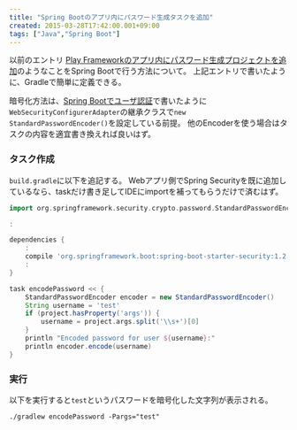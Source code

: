 ```yaml
---
title: "Spring Bootのアプリ内にパスワード生成タスクを追加"
created: 2015-03-28T17:42:00.001+09:00
tags: ["Java","Spring Boot"]
---
```

以前のエントリ [Play Frameworkのアプリ内にパスワード生成プロジェクトを追加](http://ksoichiro.blogspot.jp/2015/03/play-framework.html)のようなことをSpring Bootで行う方法について。
上記エントリで書いたように、Gradleで簡単に定義できる。

暗号化方法は、[Spring Bootでユーザ認証](http://ksoichiro.blogspot.jp/2015/03/spring-boot.html)で書いたように`WebSecurityConfigurerAdapter`の継承クラスで`new StandardPasswordEncoder()`を設定している前提。
他のEncoderを使う場合はタスクの内容を適宜書き換えれば良いはず。
<!--more-->

### タスク作成

`build.gradle`に以下を追記する。
Webアプリ側でSpring Securityを既に追加しているなら、taskだけ書き足してIDEにimportを補ってもらうだけで済むはず。

```groovy
import org.springframework.security.crypto.password.StandardPasswordEncoder

:

dependencies {
    :
    compile 'org.springframework.boot:spring-boot-starter-security:1.2.2.RELEASE'
    :
}

task encodePassword << {
    StandardPasswordEncoder encoder = new StandardPasswordEncoder()
    String username = 'test'
    if (project.hasProperty('args')) {
        username = project.args.split('\\s+')[0]
    }
    println "Encoded password for user ${username}:"
    println encoder.encode(username)
}
```

### 実行

以下を実行すると`test`というパスワードを暗号化した文字列が表示される。

```
./gradlew encodePassword -Pargs="test"
```
